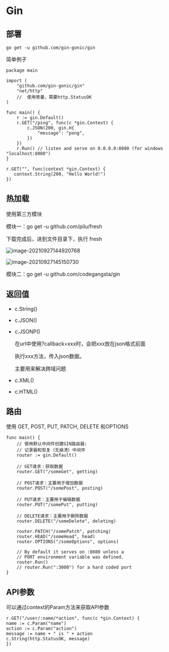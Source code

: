 # Gin

## 部署



```
go get -u github.com/gin-gonic/gin

```

简单例子

```
package main

import (
	"github.com/gin-gonic/gin"
	"net/http"
	//  使用常量，需要http.StatusOK
)

func main() {
	r := gin.Default()
	r.GET("/ping", func(c *gin.Context) {
		c.JSON(200, gin.H{
			"message": "pong",
		})
	})
	r.Run() // listen and serve on 0.0.0.0:8080 (for windows "localhost:8080")
}
```



```
r.GET("", func(context *gin.Context) {
   context.String(200, "Hello World!")
})
```



## 热加载

使用第三方模块

模块一：go get -u github.com/pilu/fresh

下载完成后，进到文件目录下，执行 fresh



![image-20210927144920768](C:\Users\alan\AppData\Roaming\Typora\typora-user-images\image-20210927144920768.png)

![image-20210927145150730](C:\Users\alan\AppData\Roaming\Typora\typora-user-images\image-20210927145150730.png)



模块二：go get -u github.com/codegangsta/gin



## 返回值

- c.String()

- c.JSON()

- c.JSONP()

  在url中使用?callback=xxx时，会把xxx放在json格式前面

  执行xxx方法，传入json数据。

  主要用来解决跨域问题

- c.XML()

- c.HTML()



## 路由



使用 GET, POST, PUT, PATCH, DELETE 和OPTIONS

```
func main() {
	// 使用默认中间件创建GIN路由器:
	// 记录器和恢复（无崩溃）中间件
	router := gin.Default()
	
	// GET请求：获取数据
	router.GET("/someGet", getting)
	
	// POST请求：主要用于增加数据
	router.POST("/somePost", posting)
	
	// PUT请求：主要用于编辑数据
	router.PUT("/somePut", putting)
	
	// DELETE请求：主要用于删除数据
	router.DELETE("/someDelete", deleting)
	
	router.PATCH("/somePatch", patching)
	router.HEAD("/someHead", head)
	router.OPTIONS("/someOptions", options)

	// By default it serves on :8080 unless a
	// PORT environment variable was defined.
	router.Run()
	// router.Run(":3000") for a hard coded port
}
```



## API参数

可以通过context的Param方法来获取API参数

```
r.GET("/user/:name/*action", func(c *gin.Context) {
name := c.Param("name")
action := c.Param("action")
message := name + " is " + action
c.String(http.StatusOK, message)
})
```

